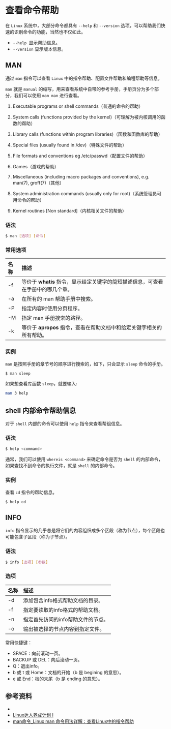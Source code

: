 # 查看命令帮助
在 `Linux` 系统中，大部分命令都具有 `--help` 和 `--version` 选项，可以帮助我们快速的识别命令的功能，当然也不仅如此。

 * `--help `显示帮助信息。
 * `--version` 显示版本信息。

## MAN
通过 `man` 指令可以查看 `Linux` 中的指令帮助、配置文件帮助和编程帮助等信息。

`man` 就是 `manual` 的缩写，用来查看系统中自带的参考手册，手册页分为多个部分，我们可以使用 `man man` 进行查看。

1. Executable programs or shell commands（普通的命令的帮助）

2. System calls (functions provided by the kernel)（可理解为被内核调用的函数的帮助）

3. Library calls (functions within program libraries)（函数和函数库的帮助）

4. Special files (usually found in /dev)（特殊文件的帮助）

5. File formats and conventions eg /etc/passwd（配置文件的帮助）

6. Games（游戏的帮助）

7. Miscellaneous (including macro packages and conventions), e.g. man(7), groff(7)（其他）

8. System administration commands (usually only for root)（系统管理员可用命令的帮助）

9. Kernel routines [Non standard]（内核相关文件的帮助）

### 语法

```bash
$ man [选项] [命令]
```

### 常用选项

| 名称 | 描述 |
| :-- | :-- |
| -f | 等价于 **whatis** 指令，显示给定关键字的简短描述信息，可查看在手册中的哪几个章。 |
| -a | 在所有的 man 帮助手册中搜索。 |
| -P | 指定内容时使用分页程序。 |
| -M | 指定 man 手册搜索的路径。 |
| -k | 等价于 **apropos** 指令，查看在帮助文档中和给定关键字相关的所有帮助。 |

### 实例
`man` 是按照手册的章节号的顺序进行搜索的，如下，只会显示 `sleep` 命令的手册。

```bash
$ man sleep
```

如果想查看库函数 `sleep`，就要输入:

```bash
man 3 help
```

## shell 内部命令帮助信息
对于 `shell` 内部的命令可以使用 `help` 指令来查看帮组信息。

### 语法

```bash
$ help <command>
```

通常，我们可以使用 `whereis <command>` 来确定命令是否为 `shell` 的内部命令，如果查找不到命令的执行文件，就是 `shell` 的内部命令。

### 实例
查看 `cd` 指令的帮助信息。

```bash
$ help cd
```

## INFO
`info` 指令显示的几乎总是将它们的内容组织成多个区段（称为节点），每个区段也可能包含子区段（称为子节点）。

### 语法

```bash
$ info [选项] [参数]
```

### 选项

| 名称 | 描述 |
| :-- | :-- |
| -d | 添加包含info格式帮助文档的目录。 |
| -f | 指定要读取的info格式的帮助文档。 |
| -n | 指定首先访问的info帮助文件的节点。 |
| -o | 输出被选择的节点内容到指定文件。 |

常用快捷键：
 * SPACE：向前滚动一页。
 * BACKUP 或 DEL：向后滚动一页。
 * Q：退出info。
 * b 或 t 或 Home：文档的开始（b 是 begining 的意思）。
 * e 或 End：档的末尾（b 是 ending 的意思）。

## 参考资料
 * []()
 * [Linux达人养成计划 I](https://www.imooc.com/learn/175)
 * [man命令_Linux man 命令用法详解：查看Linux中的指令帮助](http://man.linuxde.net/man)